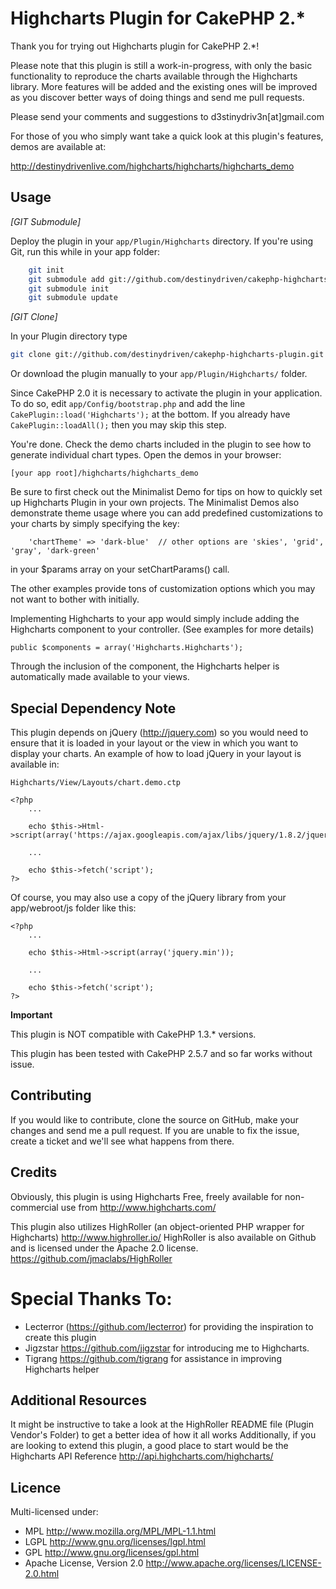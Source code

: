 # Highcharts Plugin for CakePHP 2.* #

Thank you for trying out Highcharts plugin for CakePHP 2.*!

Please note that this plugin is still a work-in-progress, with only the basic
functionality to reproduce the charts available through the Highcharts library.
More features will be added and the existing ones will be improved as you discover better ways of doing things and send me pull requests.

Please send your comments and suggestions to d3stinydriv3n[at]gmail.com

For those of you who simply want take a quick look at this plugin's features,  demos are available at:

<http://destinydrivenlive.com/highcharts/highcharts/highcharts_demo>

## Usage ##

_[GIT Submodule]_

Deploy the plugin in your `app/Plugin/Highcharts` directory. If you're using
Git, run this while in your app folder:
```bash
	git init
	git submodule add git://github.com/destinydriven/cakephp-highcharts-plugin.git Plugin/Highcharts
	git submodule init
	git submodule update
```

_[GIT Clone]_

In your Plugin directory type

```bash
git clone git://github.com/destinydriven/cakephp-highcharts-plugin.git Highcharts
```

Or download the plugin manually to your `app/Plugin/Highcharts/` folder.

Since CakePHP 2.0 it is necessary to activate the plugin in your application. To do so,
edit `app/Config/bootstrap.php` and add the line `CakePlugin::load('Highcharts');` at the
bottom. If you already have `CakePlugin::loadAll();` then you may skip this step.

You're done. Check the demo charts included in the plugin to see how to generate
individual chart types. Open the demos in your browser:

	[your app root]/highcharts/highcharts_demo

Be sure to first check out the Minimalist Demo for tips on how to quickly set up Highcharts Plugin in your own projects.
The Minimalist Demos also demonstrate theme usage where you can add predefined customizations to your charts by simply
specifying the key:

        'chartTheme' => 'dark-blue'  // other options are 'skies', 'grid', 'gray', 'dark-green'

in your $params array on your setChartParams() call.

The other examples provide tons of customization options which you may not want to bother with initially.

Implementing Highcharts to your app would simply include adding the Highcharts component to your controller. (See examples for more details)

	public $components = array('Highcharts.Highcharts');

Through the inclusion of the component, the Highcharts helper is automatically made available to your views.

## Special Dependency Note ##

This plugin depends on jQuery (<http://jquery.com>) so you would need to ensure that it is loaded in your layout or the
view in which you want to display your charts. An example of how to load jQuery in your layout is available in:

	Highcharts/View/Layouts/chart.demo.ctp

	<?php
		...

		echo $this->Html->script(array('https://ajax.googleapis.com/ajax/libs/jquery/1.8.2/jquery.min.js'));

		...

		echo $this->fetch('script');
	?>

Of course, you may also use a copy of the jQuery library from your app/webroot/js folder like this:

	<?php
		...

		echo $this->Html->script(array('jquery.min'));

		...

		echo $this->fetch('script');
	?>

**Important**

This plugin is NOT compatible with CakePHP 1.3.* versions.

This plugin has been tested with CakePHP 2.5.7 and so far works without issue.


## Contributing ##

If you would like to contribute, clone the source on GitHub, make your changes and send me a pull request.
If you are unable to fix the issue, create a ticket and we'll see what happens from there.

## Credits ##

Obviously, this plugin is using Highcharts Free, freely available for non-commercial use from
<http://www.highcharts.com/>

This plugin also utilizes HighRoller (an object-oriented PHP wrapper for Highcharts)
<http://www.highroller.io/>
HighRoller is also available on Github and is licensed under  the Apache 2.0 license.
<https://github.com/jmaclabs/HighRoller>

# Special Thanks To: #

* Lecterror (<https://github.com/lecterror>) for providing the inspiration to create this plugin
* Jigzstar <https://github.com/jigzstar> for introducing me to Highcharts.
* Tigrang <https://github.com/tigrang> for assistance in improving Highcharts helper


## Additional Resources ##
It might be instructive to take a look at the HighRoller README file (Plugin Vendor's Folder) to get a better idea of how it all works
Additionally, if you are looking to extend this plugin, a good place to start would be the Highcharts API Reference
<http://api.highcharts.com/highcharts/>

## Licence ##

Multi-licensed under:

* MPL <http://www.mozilla.org/MPL/MPL-1.1.html>
* LGPL <http://www.gnu.org/licenses/lgpl.html>
* GPL <http://www.gnu.org/licenses/gpl.html>
* Apache License, Version 2.0 <http://www.apache.org/licenses/LICENSE-2.0.html>

